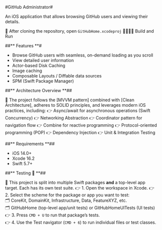 #GitHub Administrator#

An iOS application that allows browsing GitHub users and viewing their details.

🚀 After cloning the repository, open `GitHubHome.xcodeproj`
🎉🎉🎉🎉 Build and Run

##** Features **#

- Browse GitHub users with seamless, on-demand loading as you scroll
- View detailed user information
- Actor-based Disk Caching
- Image caching
- Composable Layouts / Diffable data sources
- SPM (Swift Package Manager)

##** Architecture Overview **##

🚀 The project follows the [MVVM pattern] combined with [Clean Architecture], adheres to SOLID principles, and leverages modern iOS practices, including:
 👉 Async/await for asynchronous operations (Swift Concurrency)
 👉 Networking Abstraction
 👉 Coordinator pattern for navigation flow
 👉 Combine for reactive programming
 👉 Protocol-oriented programming (POP)
 👉 Dependency Injection
 👉 Unit & Integration Testing

##** Requirements **##

- iOS 14.0+
- Xcode 16.2
- Swift 5.7+

##** Testing 🧪 **##

🚀 This project is split into multiple Swift packages **and** a top-level app target. Each has its own test suite.
👉 1. Open the workspace in Xcode.
👉 2. Select the scheme for the package or app you want to test:  
   🗂️ CoreKit, DomainKit, Infrastructure, Data, FeatureXYZ, etc.  
   🗂️ GitHubHome (top-level app/unit tests) or GitHubHomeUITests (UI tests) 
👉 3. Press `CMD + U` to run that package’s tests.  
👉 4. Use the Test navigator (`CMD + 6`) to run individual files or test classes.
